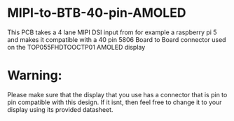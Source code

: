 # MIPI-to-BTB-40-pin-AMOLED

This PCB takes a 4 lane MIPI DSI input from for example a raspberry pi 5 and makes it compatible with a 40 pin 5806 Board to Board connector used on the TOP055FHDTOOCTP01 AMOLED display

# Warning:
Please make sure that the display that you use has a connector that is pin to pin compatible with this design. If it isnt, then feel free to change it to your display using its provided datasheet.
